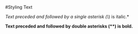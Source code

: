 #Styling Text

*Text preceded and followed by a single asterisk (\\*) is italic.*

**Text preceded and followed by double asterisks (\*\*) is bold.**

